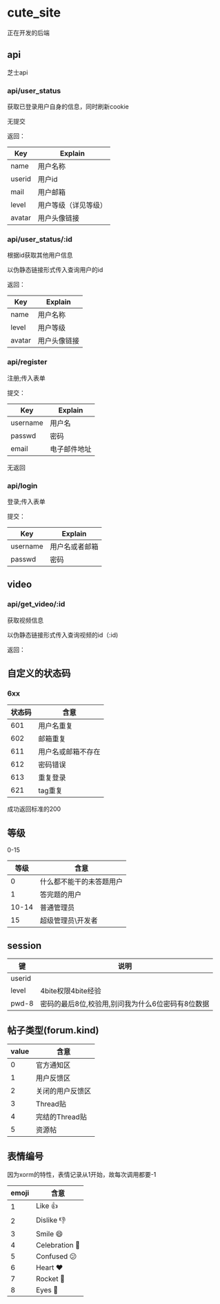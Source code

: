 # cute_site

正在开发的后端

## api

芝士api

### api/user_status

获取已登录用户自身的信息，同时刷新cookie

无提交

返回：

| Key    | Explain    |
| ------ | ---------- |
| name   | 用户名称       |
| userid | 用户id       |
| mail   | 用户邮箱       |
| level  | 用户等级（详见等级） |
| avatar | 用户头像链接     |

### api/user_status/:id

根据id获取其他用户信息

以伪静态链接形式传入查询用户的id

返回：

| Key    | Explain |
| ------ | ------- |
| name   | 用户名称    |
| level  | 用户等级    |
| avatar | 用户头像链接  |

### api/register

注册;传入表单

提交：

| Key      | Explain |
| -------- | ------- |
| username | 用户名     |
| passwd   | 密码      |
| email    | 电子邮件地址  |

无返回

### api/login

登录;传入表单

提交：

| Key      | Explain |
| -------- | ------- |
| username | 用户名或者邮箱 |
| passwd   | 密码      |

## video

### api/get_video/:id

获取视频信息

以伪静态链接形式传入查询视频的id（:id)

返回：

## 自定义的状态码

### 6xx

| 状态码 | 含意        |
| --- | --------- |
| 601 | 用户名重复     |
| 602 | 邮箱重复      |
| 611 | 用户名或邮箱不存在 |
| 612 | 密码错误      |
| 613 | 重复登录      |
| 621 | tag重复     |

成功返回标准的200

## 等级

0-15

| 等级    | 含意           |
| ----- | ------------ |
| 0     | 什么都不能干的未答题用户 |
| 1     | 答完题的用户       |
| 10-14 | 普通管理员        |
| 15    | 超级管理员\开发者    |

## session

| 键      | 说明                          |
| ------ | --------------------------- |
| userid |                             |
| level  | 4bite权限4bite经验              |
| pwd-8  | 密码的最后8位,校验用,别问我为什么6位密码有8位数据 |

## 帖子类型(forum.kind)

| value | 含意         |
| ----- | ---------- |
| 0     | 官方通知区      |
| 1     | 用户反馈区      |
| 2     | 关闭的用户反馈区   |
| 3     | Thread贴    |
| 4     | 完结的Thread贴 |
| 5     | 资源帖        |

## 表情编号

因为xorm的特性，表情记录从1开始，故每次调用都要-1

| emoji | 含意             |
| ----- | -------------- |
| 1     | Like 👍        |
| 2     | Dislike 👎     |
| 3     | Smile 😄       |
| 4     | Celebration 🎉 |
| 5     | Confused 😕    |
| 6     | Heart ❤️       |
| 7     | Rocket 🚀      |
| 8     | Eyes 👀        |
